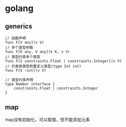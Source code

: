 # golang

## generics

```golang
// 函数声明
func F[V any](v V)
// 多个类型参数
func F[K any, V any](k K, v V)
// 类型约束多个类型
func F[V constraints.Float | constraints.Integer](v V)
// 约束原类型和重定义类型(type Int int)
func F[V ~int](v V)

// 类型约束声明
type Number interface {
    constraints.Float | constraints.Integer
}
```

## map

map没有初始化，可以取值，但不能添加元素
